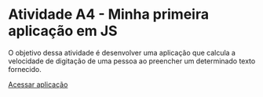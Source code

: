 # Atividade A4 - Minha primeira aplicação em JS

O objetivo dessa atividade é desenvolver uma aplicação que calcula a velocidade de digitação de uma pessoa ao preencher um determinado texto fornecido.

[Acessar aplicação](index.html)
